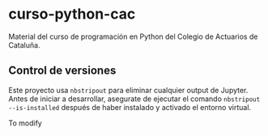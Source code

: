 # curso-python-cac
Material del curso de programación en Python del Colegio de Actuarios de Cataluña.

## Control de versiones

Este proyecto usa `nbstripout` para eliminar cualquier output de Jupyter.
Antes de iniciar a desarrollar, asegurate de ejecutar el comando `nbstripout --is-installed` 
después de haber instalado y activado el entorno virtual.

To modify